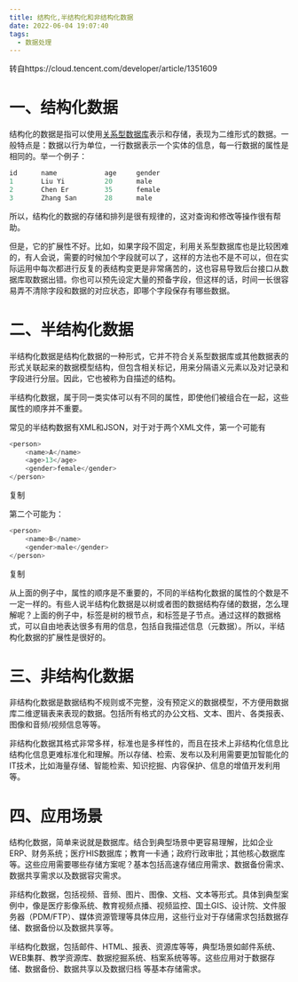```yaml
---
title: 结构化,半结构化和非结构化数据
date: 2022-06-04 19:07:40
tags:
  - 数据处理
---
```


转自https://cloud.tencent.com/developer/article/1351609

# **一、结构化数据**

结构化的数据是指可以使用[关系型数据库](https://cloud.tencent.com/product/cdb-overview?from=10680)表示和存储，表现为二维形式的数据。一般特点是：数据以行为单位，一行数据表示一个实体的信息，每一行数据的属性是相同的。举一个例子：

```javascript
id      name            age     gender
1       Liu Yi          20      male
2       Chen Er         35      female
3       Zhang San       28      male
```

<!--more-->

所以，结构化的数据的存储和排列是很有规律的，这对查询和修改等操作很有帮助。

但是，它的扩展性不好。比如，如果字段不固定，利用关系型数据库也是比较困难的，有人会说，需要的时候加个字段就可以了，这样的方法也不是不可以，但在实际运用中每次都进行反复的表结构变更是非常痛苦的，这也容易导致后台接口从数据库取数据出错。你也可以预先设定大量的预备字段，但这样的话，时间一长很容易弄不清除字段和数据的对应状态，即哪个字段保存有哪些数据。

# **二、半结构化数据**

半结构化数据是结构化数据的一种形式，它并不符合关系型数据库或其他数据表的形式关联起来的数据模型结构，但包含相关标记，用来分隔语义元素以及对记录和字段进行分层。因此，它也被称为自描述的结构。

半结构化数据，属于同一类实体可以有不同的属性，即使他们被组合在一起，这些属性的顺序并不重要。

常见的半结构数据有XML和JSON，对于对于两个XML文件，第一个可能有

```javascript
<person>
    <name>A</name>
    <age>13</age>
    <gender>female</gender>
</person>
```

复制

第二个可能为：

```javascript
<person>
    <name>B</name>
    <gender>male</gender>
</person>
```

复制

从上面的例子中，属性的顺序是不重要的，不同的半结构化数据的属性的个数是不一定一样的。有些人说半结构化数据是以树或者图的数据结构存储的数据，怎么理解呢？上面的例子中，标签是树的根节点，和标签是子节点。通过这样的数据格式，可以自由地表达很多有用的信息，包括自我描述信息（元数据）。所以，半结构化数据的扩展性是很好的。

# **三、非结构化数据**

非结构化数据是数据结构不规则或不完整，没有预定义的数据模型，不方便用数据库二维逻辑表来表现的数据。包括所有格式的办公文档、文本、图片、各类报表、图像和音频/视频信息等等。

非结构化数据其格式非常多样，标准也是多样性的，而且在技术上非结构化信息比结构化信息更难标准化和理解。所以存储、检索、发布以及利用需要更加智能化的IT技术，比如海量存储、智能检索、知识挖掘、内容保护、信息的增值开发利用等。

# **四、应用场景**

结构化数据，简单来说就是数据库。结合到典型场景中更容易理解，比如企业ERP、财务系统；医疗HIS数据库；教育一卡通；政府行政审批；其他核心数据库等。这些应用需要哪些存储方案呢？基本包括高速存储应用需求、数据备份需求、数据共享需求以及数据容灾需求。

非结构化数据，包括视频、音频、图片、图像、文档、文本等形式。具体到典型案例中，像是医疗影像系统、教育视频点播、视频监控、国土GIS、设计院、文件服务器（PDM/FTP）、媒体资源管理等具体应用，这些行业对于存储需求包括数据存储、数据备份以及数据共享等。

半结构化数据，包括邮件、HTML、报表、资源库等等，典型场景如邮件系统、WEB集群、教学资源库、数据挖掘系统、档案系统等等。这些应用对于数据存储、数据备份、数据共享以及数据归档 等基本存储需求。
